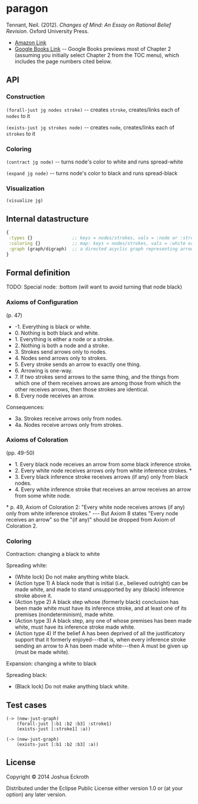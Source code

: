 # paragon

Tennant, Neil. (2012). *Changes of Mind: An Essay on Rational Belief Revision*. Oxford University Press.

- [Amazon Link](http://www.amazon.com/Changes-Mind-Rational-Belief-Revision/dp/0199655758)
- [Google Books Link](http://books.google.com/books?id=ZESwoBKGxmcC&printsec=frontcover) -- Google Books previews most of Chapter 2 (assuming you initially select Chapter 2 from the TOC menu), which includes the page numbers cited below.

## API

### Construction

`(forall-just jg nodes stroke)` -- creates `stroke`, creates/links each of `nodes` to it

`(exists-just jg strokes node)` -- creates `node`, creates/links each of `strokes` to it

### Coloring

`(contract jg node)` -- turns node's color to white and runs spread-white

`(expand jg node)` -- turns node's color to black and runs spread-black

### Visualization

`(visualize jg)`


## Internal datastructure

```clojure
{
 :types {}               ;; keys = nodes/strokes, vals = :node or :stroke
 :coloring {}            ;; map: keys = nodes/strokes, vals = :white or :black
 :graph (graph/digraph)  ;; a directed acyclic graph representing arrows, from cc.artifice/loom
}
```

## Formal definition

TODO: Special node: :bottom (will want to avoid turning that node black)

### Axioms of Configuration

(p. 47)

<ul>
<li>-1. Everything is black or white.</li>
<li>0. Nothing is both black and white.</li>
<li>1. Everything is either a node or a stroke.</li>
<li>2. Nothing is both a node and a stroke.</li>
<li>3. Strokes send arrows only to nodes.</li>
<li>4. Nodes send arrows only to strokes.</li>
<li>5. Every stroke sends an arrow to exactly one thing.</li>
<li>6. Arrowing is one-way.</li>
<li>7. If two strokes send arrows to the same thing, and the things from which one of them receives arrows are among those from which the other receives arrows, then those strokes are identical.</li>
<li>8. Every node receives an arrow.</li>
</ul>

Consequences:

<ul>
<li>3a. Strokes receive arrows only from nodes.</li>
<li>4a. Nodes receive arrows only from strokes.</li>
</ul>

### Axioms of Coloration

(pp. 49-50)

<ul>
<li>1. Every black node receives an arrow from some black inference stroke.</li>
<li>2. Every white node receives arrows only from white inference strokes. *</li>
<li>3. Every black inference stroke receives arrows (if any) only from black nodes.</li>
<li>4. Every white inference stroke that receives an arrow receives an arrow from some white node.</li>
</ul>

\* p. 49, Axiom of Coloration 2: "Every white node receives arrows (if any) only from white inference strokes." --- But Axiom 8 states "Every node receives an arrow" so the "(if any)" should be dropped from Axiom of Coloration 2.

### Coloring

Contraction: changing a black to white

Spreading white:

- (White lock) Do not make anything white black.
- (Action type 1) A black node that is initial (i.e., believed outright) can be made white, and made to stand unsupported by any (black) inference stroke above it.
- (Action type 2) A black step whose (formerly black) conclusion has been made white must have its inference stroke, and at least one of its premises (nondeterminism), made white.
- (Action type 3) A black step, any one of whose premises has been made white, must have its inference stroke made white.
- (Action type 4) If the belief A has been deprived of all the justificatory support that it formerly enjoyed---that is, when every inference stroke sending an arrow to A has been made white---then A must be given up (must be made white).

Expansion: changing a white to black

Spreading black:

- (Black lock) Do not make anything black white.



## Test cases

```
(-> (new-just-graph)
    (forall-just [:b1 :b2 :b3] :stroke1)
    (exists-just [:stroke1] :a))

(-> (new-just-graph)
    (exists-just [:b1 :b2 :b3] :a))
```

## License

Copyright © 2014 Joshua Eckroth

Distributed under the Eclipse Public License either version 1.0 or (at
your option) any later version.
